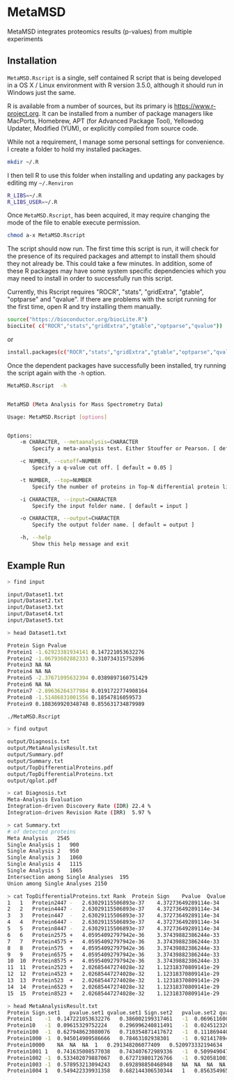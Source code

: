 # MetaMSD


MetaMSD integrates proteomics results (p-values) from multiple experiments



## Installation

`MetaMSD.Rscript` is a single, self contained R script that is being developed in a OS X / Linux environment with R version 3.5.0, although it should run in Windows just the same.

R is available from a number of sources, but its primary is https://www.r-project.org. It can be installed from a number of package managers like MacPorts, Homebrew, APT (for Advanced Package Tool), Yellowdog Updater, Modified (YUM), or explicitly compiled from source code.

While not a requirement, I manage some personal settings for convenience. I create a folder to hold my installed packages.

```BASH
mkdir ~/.R
```

I then tell R to use this folder when installing and updating any packages by editing my `~/.Renviron`

```BASH
R_LIBS=~/.R
R_LIBS_USER=~/.R
```






Once `MetaMSD.Rscript`, has been acquired, it may require changing the mode of the file to enable execute permission.

```BASH
chmod a-x MetaMSD.Rscript
```

The script should now run. The first time this script is run, it will check for the presence of its required packages and attempt to install them should they not already be. This could take a few minutes. In addition, some of these R packages may have some system specific dependencies which you may need to install in order to successfully run this script.

Currently, this Rscript requires "ROCR", "stats", "gridExtra", "gtable", "optparse" and "qvalue". If there are problems with the script running for the first time, open R and try installing them manually.

```BASH
source("https://bioconductor.org/biocLite.R")
biocLite( c("ROCR","stats","gridExtra","gtable","optparse","qvalue"))
```
or
```BASH
install.packages(c("ROCR","stats","gridExtra","gtable","optparse","qvalue"))
```

Once the dependent packages have successfully been installed, try running the script again with the `-h` option.


```BASH
MetaMSD.Rscript  -h


MetaMSD (Meta Analysis for Mass Spectrometry Data)

Usage: MetaMSD.Rscript [options]


Options:
	-m CHARACTER, --metaanalysis=CHARACTER
		Specify a meta-analysis test. Either Stouffer or Pearson. [ default = Stouffer ]

	-c NUMBER, --cutoff=NUMBER
		Specify a q-value cut off. [ default = 0.05 ]

	-t NUMBER, --top=NUMBER
		Specify the number of proteins in Top-N differential protein list. [ default = 15 ]

	-i CHARACTER, --input=CHARACTER
		Specify the input folder name. [ default = input ]

	-o CHARACTER, --output=CHARACTER
		Specify the output folder name. [ default = output ]

	-h, --help
		Show this help message and exit
```

##	Example Run

```BASH
> find input

input/Dataset1.txt
input/Dataset2.txt
input/Dataset3.txt
input/Dataset4.txt
input/Dataset5.txt
```

```BASH
> head Dataset1.txt 

Protein Sign Pvalue
Protein1 -1.62923381934141 0.147221053632276
Protein2 -1.06793602882333 0.310734315752896
Protein3 NA NA
Protein4 NA NA
Protein5 -2.37671095632394 0.0389897160751429
Protein6 NA NA
Protein7 -2.89636264377984 0.0191722774908164
Protein8 -1.51486831001556 0.18547816059573
Protein9 0.188369920348748 0.855631734879989
```

```BASH
./MetaMSD.Rscript
```


```BASH
> find output

output/Diagnosis.txt
output/MetaAnalysisResult.txt
output/Summary.pdf
output/Summary.txt
output/TopDifferentialProteins.pdf
output/TopDifferentialProteins.txt
output/qplot.pdf
```


```BASH
> cat Diagnosis.txt 
Meta-Analysis Evaluation
Integration-driven Discovery Rate (IDR)	22.4 %
Integration-driven Revision Rate (IRR)	5.97 %

> cat Summary.txt 
# of detected proteins
Meta Analysis	2545
Single Analysis 1	900
Single Analysis 2	950
Single Analysis 3	1060
Single Analysis 4	1115
Single Analysis 5	1065
Intersection among Single Analyses	195
Union among Single Analyses	2150

> cat TopDifferentialProteins.txt Rank	Protein	Sign	Pvalue	Qvalue
1	1	Protein2447	-	2.63029115506893e-37	4.37273649289114e-34
2	2	Protein4447	-	2.63029115506893e-37	4.37273649289114e-34
3	3	Protein447	-	2.63029115506893e-37	4.37273649289114e-34
4	4	Protein6447	-	2.63029115506893e-37	4.37273649289114e-34
5	5	Protein8447	-	2.63029115506893e-37	4.37273649289114e-34
6	6	Protein2575	+	4.05954092797942e-36	3.37439882386244e-33
7	7	Protein4575	+	4.05954092797942e-36	3.37439882386244e-33
8	8	Protein575	+	4.05954092797942e-36	3.37439882386244e-33
9	9	Protein6575	+	4.05954092797942e-36	3.37439882386244e-33
10	10	Protein8575	+	4.05954092797942e-36	3.37439882386244e-33
11	11	Protein2523	+	2.02685447274028e-32	1.12318370809141e-29
12	12	Protein4523	+	2.02685447274028e-32	1.12318370809141e-29
13	13	Protein523	+	2.02685447274028e-32	1.12318370809141e-29
14	14	Protein6523	+	2.02685447274028e-32	1.12318370809141e-29
15	15	Protein8523	+	2.02685447274028e-32	1.12318370809141e-29

> head MetaAnalysisResult.txt
Protein	Sign.set1	pvalue.set1	qvalue.set1	Sign.set2	pvalue.set2	qvalue.set2	Sign.set3	pvalue.set3	qvalue.set3	Sign.set4	pvalue.set4	qvalue.set4	Sign.set5	pvalue.set5	qvalue.set5	Sign.meta	pvalue.meta	qvalue.meta
Protein1	-1	0.147221053632276	0.386002199317461	-1	0.0696116003878634	0.232354739425274	NA	NA	NA	1	0.518470182778413	0.586232081710312	NA	NA	NA	-1	0.130639516659494	0.293489337292437
Protein10	-1	0.09615329752224	0.296996240811491	-1	0.0245123200968932	0.109906162178047	-1	0.166127173012038	0.302227940651484	-1	0.0311097689544789	0.116738083504362	-1	0.00898390775995153	0.0465831185398761	-1	6.74435166737771e-06	3.90276182506736e-05
Protein100	-1	0.627948623080076	0.710354871417672	-1	0.111869440721791	0.312619042821373	1	0.887622682495521	0.600579347466967	NA	NA	NA	NA	NA	NA	-1	0.264377440913484	0.477733888538508
Protein1000	-1	0.945014909586666	0.78463102938301	-1	0.92141789414091	0.783473770681269	-1	0.140698119434682	0.273947049937385	-1	0.80131549752656	0.691027234000638	NA	NA	NA	-1	0.344031976789505	0.549939550026999
Protein10000	NA	NA	NA	1	0.291348206077409	0.520973332194634	NA	NA	NA	0.285159383896807	0.453330799934054	1	0.708046329311736	0.665554170316468	1	0.149166664032119	0.323737113411566
Protein1001	1	0.741635008577038	0.743407672989336	-1	0.509949047262865	0.664612157498626	-1	0.708983149277487	0.574980984448962	-1	0.776599880782423	0.679740555335955	NA	NA	NA	-1	0.621940898979742	0.713799819638344
Protein1002	-1	0.533402079887067	0.672719801726766	-1	0.920581003514001	0.783473770681269	1	0.13583437183381	0.272355103513066	-1	0.487328199267165	0.571582663834896	NA	NA	NA	1	0.970326830087737	0.830900473553751
Protein1003	-1	0.578953213094243	0.692898850468948	NA	NA	NA	NA	NA	NA	-1	0.882493227428588	0.712118550653194	NA	NA	NA	-1	0.619259056648539	0.713299706729408
Protein1004	1	0.549422339931358	0.682144306530344	1	0.856354965054217	0.77370063364739	NA	NA	NA	-1	0.153051869148448	0.333331184998575	1	0.623955687609639	0.633333713356406	-1	0.936658634996219	0.822836983443449
```
